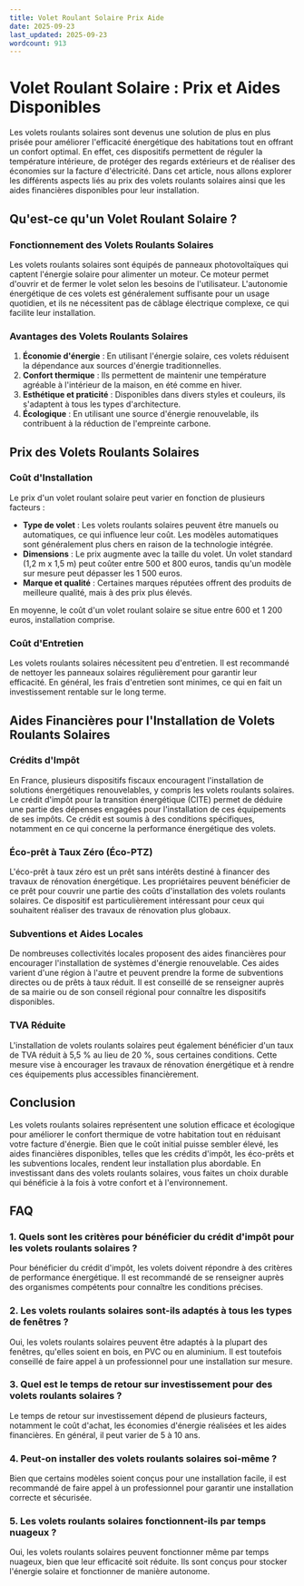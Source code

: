```yaml
---
title: Volet Roulant Solaire Prix Aide
date: 2025-09-23
last_updated: 2025-09-23
wordcount: 913
---
```


# Volet Roulant Solaire : Prix et Aides Disponibles

Les volets roulants solaires sont devenus une solution de plus en plus prisée pour améliorer l'efficacité énergétique des habitations tout en offrant un confort optimal. En effet, ces dispositifs permettent de réguler la température intérieure, de protéger des regards extérieurs et de réaliser des économies sur la facture d'électricité. Dans cet article, nous allons explorer les différents aspects liés au prix des volets roulants solaires ainsi que les aides financières disponibles pour leur installation.

## Qu'est-ce qu'un Volet Roulant Solaire ?

### Fonctionnement des Volets Roulants Solaires

Les volets roulants solaires sont équipés de panneaux photovoltaïques qui captent l'énergie solaire pour alimenter un moteur. Ce moteur permet d'ouvrir et de fermer le volet selon les besoins de l'utilisateur. L'autonomie énergétique de ces volets est généralement suffisante pour un usage quotidien, et ils ne nécessitent pas de câblage électrique complexe, ce qui facilite leur installation.

### Avantages des Volets Roulants Solaires

1. **Économie d'énergie** : En utilisant l'énergie solaire, ces volets réduisent la dépendance aux sources d'énergie traditionnelles.
2. **Confort thermique** : Ils permettent de maintenir une température agréable à l'intérieur de la maison, en été comme en hiver.
3. **Esthétique et praticité** : Disponibles dans divers styles et couleurs, ils s'adaptent à tous les types d'architecture.
4. **Écologique** : En utilisant une source d'énergie renouvelable, ils contribuent à la réduction de l'empreinte carbone.

## Prix des Volets Roulants Solaires

### Coût d'Installation

Le prix d'un volet roulant solaire peut varier en fonction de plusieurs facteurs :

- **Type de volet** : Les volets roulants solaires peuvent être manuels ou automatiques, ce qui influence leur coût. Les modèles automatiques sont généralement plus chers en raison de la technologie intégrée.
- **Dimensions** : Le prix augmente avec la taille du volet. Un volet standard (1,2 m x 1,5 m) peut coûter entre 500 et 800 euros, tandis qu'un modèle sur mesure peut dépasser les 1 500 euros.
- **Marque et qualité** : Certaines marques réputées offrent des produits de meilleure qualité, mais à des prix plus élevés.

En moyenne, le coût d'un volet roulant solaire se situe entre 600 et 1 200 euros, installation comprise.

### Coût d'Entretien

Les volets roulants solaires nécessitent peu d'entretien. Il est recommandé de nettoyer les panneaux solaires régulièrement pour garantir leur efficacité. En général, les frais d'entretien sont minimes, ce qui en fait un investissement rentable sur le long terme.

## Aides Financières pour l'Installation de Volets Roulants Solaires

### Crédits d'Impôt

En France, plusieurs dispositifs fiscaux encouragent l'installation de solutions énergétiques renouvelables, y compris les volets roulants solaires. Le crédit d'impôt pour la transition énergétique (CITE) permet de déduire une partie des dépenses engagées pour l'installation de ces équipements de ses impôts. Ce crédit est soumis à des conditions spécifiques, notamment en ce qui concerne la performance énergétique des volets.

### Éco-prêt à Taux Zéro (Éco-PTZ)

L'éco-prêt à taux zéro est un prêt sans intérêts destiné à financer des travaux de rénovation énergétique. Les propriétaires peuvent bénéficier de ce prêt pour couvrir une partie des coûts d'installation des volets roulants solaires. Ce dispositif est particulièrement intéressant pour ceux qui souhaitent réaliser des travaux de rénovation plus globaux.

### Subventions et Aides Locales

De nombreuses collectivités locales proposent des aides financières pour encourager l'installation de systèmes d'énergie renouvelable. Ces aides varient d'une région à l'autre et peuvent prendre la forme de subventions directes ou de prêts à taux réduit. Il est conseillé de se renseigner auprès de sa mairie ou de son conseil régional pour connaître les dispositifs disponibles.

### TVA Réduite

L'installation de volets roulants solaires peut également bénéficier d'un taux de TVA réduit à 5,5 % au lieu de 20 %, sous certaines conditions. Cette mesure vise à encourager les travaux de rénovation énergétique et à rendre ces équipements plus accessibles financièrement.

## Conclusion

Les volets roulants solaires représentent une solution efficace et écologique pour améliorer le confort thermique de votre habitation tout en réduisant votre facture d'énergie. Bien que le coût initial puisse sembler élevé, les aides financières disponibles, telles que les crédits d'impôt, les éco-prêts et les subventions locales, rendent leur installation plus abordable. En investissant dans des volets roulants solaires, vous faites un choix durable qui bénéficie à la fois à votre confort et à l'environnement.

## FAQ

### 1. Quels sont les critères pour bénéficier du crédit d'impôt pour les volets roulants solaires ?

Pour bénéficier du crédit d'impôt, les volets doivent répondre à des critères de performance énergétique. Il est recommandé de se renseigner auprès des organismes compétents pour connaître les conditions précises.

### 2. Les volets roulants solaires sont-ils adaptés à tous les types de fenêtres ?

Oui, les volets roulants solaires peuvent être adaptés à la plupart des fenêtres, qu'elles soient en bois, en PVC ou en aluminium. Il est toutefois conseillé de faire appel à un professionnel pour une installation sur mesure.

### 3. Quel est le temps de retour sur investissement pour des volets roulants solaires ?

Le temps de retour sur investissement dépend de plusieurs facteurs, notamment le coût d'achat, les économies d'énergie réalisées et les aides financières. En général, il peut varier de 5 à 10 ans.

### 4. Peut-on installer des volets roulants solaires soi-même ?

Bien que certains modèles soient conçus pour une installation facile, il est recommandé de faire appel à un professionnel pour garantir une installation correcte et sécurisée.

### 5. Les volets roulants solaires fonctionnent-ils par temps nuageux ?

Oui, les volets roulants solaires peuvent fonctionner même par temps nuageux, bien que leur efficacité soit réduite. Ils sont conçus pour stocker l'énergie solaire et fonctionner de manière autonome.